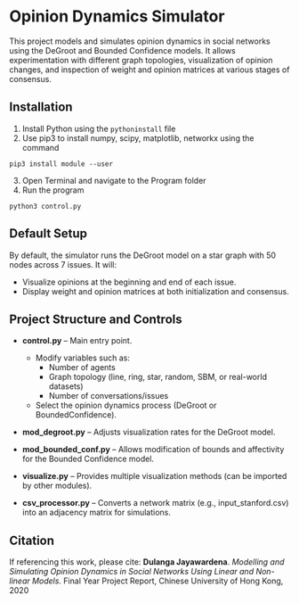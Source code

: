 
# Opinion Dynamics Simulator

This project models and simulates opinion dynamics in social networks using the DeGroot and Bounded Confidence models. It allows experimentation with different graph topologies, visualization of opinion changes, and inspection of weight and opinion matrices at various stages of consensus.

## Installation
1. Install Python using the `pythoninstall` file
2. Use pip3 to install numpy, scipy, matplotlib, networkx using the command 
```
pip3 install module --user
```

3. Open Terminal and navigate to the Program folder
4. Run the program
```
python3 control.py
```

## Default Setup
By default, the simulator runs the DeGroot model on a star graph with 50 nodes across 7 issues.
It will:
- Visualize opinions at the beginning and end of each issue.
- Display weight and opinion matrices at both initialization and consensus.

## Project Structure and Controls
- **control.py** – Main entry point.
    - Modify variables such as:
        - Number of agents 
        - Graph topology (line, ring, star, random, SBM, or real-world datasets)
        - Number of conversations/issues
    - Select the opinion dynamics process (DeGroot or BoundedConfidence).
        
- **mod_degroot.py** – Adjusts visualization rates for the DeGroot model.
    
- **mod_bounded_conf.py** – Allows modification of bounds and affectivity for the Bounded Confidence model.
    
- **visualize.py** – Provides multiple visualization methods (can be imported by other modules).
    
- **csv_processor.py** – Converts a network matrix (e.g., input_stanford.csv) into an adjacency matrix for simulations.

## Citation

If referencing this work, please cite:
**Dulanga Jayawardena**. _Modelling and Simulating Opinion Dynamics in Social Networks Using Linear and Non-linear Models._ Final Year Project Report, Chinese University of Hong Kong, 2020
